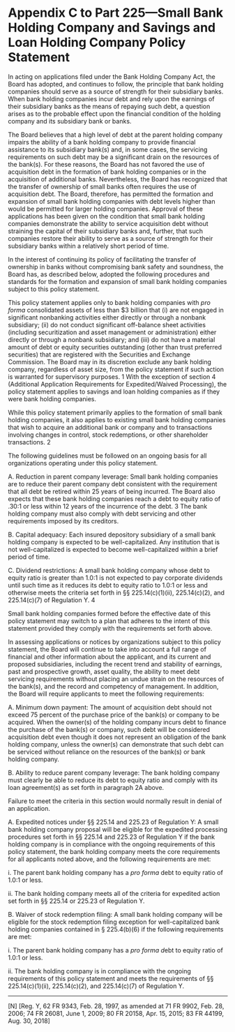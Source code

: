 # Appendix C to Part 225—Small Bank Holding Company and Savings and Loan Holding Company Policy Statement 


In acting on applications filed under the Bank Holding Company Act, the Board has adopted, and continues to follow, the principle that bank holding companies should serve as a source of strength for their subsidiary banks. When bank holding companies incur debt and rely upon the earnings of their subsidiary banks as the means of repaying such debt, a question arises as to the probable effect upon the financial condition of the holding company and its subsidiary bank or banks.


The Board believes that a high level of debt at the parent holding company impairs the ability of a bank holding company to provide financial assistance to its subsidiary bank(s) and, in some cases, the servicing requirements on such debt may be a significant drain on the resources of the bank(s). For these reasons, the Board has not favored the use of acquisition debt in the formation of bank holding companies or in the acquisition of additional banks. Nevertheless, the Board has recognized that the transfer of ownership of small banks often requires the use of acquisition debt. The Board, therefore, has permitted the formation and expansion of small bank holding companies with debt levels higher than would be permitted for larger holding companies. Approval of these applications has been given on the condition that small bank holding companies demonstrate the ability to service acquisition debt without straining the capital of their subsidiary banks and, further, that such companies restore their ability to serve as a source of strength for their subsidiary banks within a relatively short period of time.


In the interest of continuing its policy of facilitating the transfer of ownership in banks without compromising bank safety and soundness, the Board has, as described below, adopted the following procedures and standards for the formation and expansion of small bank holding companies subject to this policy statement.


This policy statement applies only to bank holding companies with *pro forma* consolidated assets of less than $3 billion that (i) are not engaged in significant nonbanking activities either directly or through a nonbank subsidiary; (ii) do not conduct significant off-balance sheet activities (including securitization and asset management or administration) either directly or through a nonbank subsidiary; and (iii) do not have a material amount of debt or equity securities outstanding (other than trust preferred securities) that are registered with the Securities and Exchange Commission. The Board may in its discretion exclude any bank holding company, regardless of asset size, from the policy statement if such action is warranted for supervisory purposes.
1 With the exception of section 4 (Additional Application Requirements for Expedited/Waived Processing), the policy statement applies to savings and loan holding companies as if they were bank holding companies.


While this policy statement primarily applies to the formation of small bank holding companies, it also applies to existing small bank holding companies that wish to acquire an additional bank or company and to transactions involving changes in control, stock redemptions, or other shareholder transactions. 
2

The following guidelines must be followed on an ongoing basis for all organizations operating under this policy statement.


A. Reduction in parent company leverage: Small bank holding companies are to reduce their parent company debt consistent with the requirement that all debt be retired within 25 years of being incurred. The Board also expects that these bank holding companies reach a debt to equity ratio of .30:1 or less within 12 years of the incurrence of the debt. 
3 The bank holding company must also comply with debt servicing and other requirements imposed by its creditors.


B. Capital adequacy: Each insured depository subsidiary of a small bank holding company is expected to be well-capitalized. Any institution that is not well-capitalized is expected to become well-capitalized within a brief period of time.


C. Dividend restrictions: A small bank holding company whose debt to equity ratio is greater than 1.0:1 is not expected to pay corporate dividends until such time as it reduces its debt to equity ratio to 1.0:1 or less and otherwise meets the criteria set forth in §§ 225.14(c)(1)(ii), 225.14(c)(2), and 225.14(c)(7) of Regulation Y. 
4

Small bank holding companies formed before the effective date of this policy statement may switch to a plan that adheres to the intent of this statement provided they comply with the requirements set forth above.


In assessing applications or notices by organizations subject to this policy statement, the Board will continue to take into account a full range of financial and other information about the applicant, and its current and proposed subsidiaries, including the recent trend and stability of earnings, past and prospective growth, asset quality, the ability to meet debt servicing requirements without placing an undue strain on the resources of the bank(s), and the record and competency of management. In addition, the Board will require applicants to meet the following requirements:


A. Minimum down payment: The amount of acquisition debt should not exceed 75 percent of the purchase price of the bank(s) or company to be acquired. When the owner(s) of the holding company incurs debt to finance the purchase of the bank(s) or company, such debt will be considered acquisition debt even though it does not represent an obligation of the bank holding company, unless the owner(s) can demonstrate that such debt can be serviced without reliance on the resources of the bank(s) or bank holding company.


B. Ability to reduce parent company leverage: The bank holding company must clearly be able to reduce its debt to equity ratio and comply with its loan agreement(s) as set forth in paragraph 2A above.


Failure to meet the criteria in this section would normally result in denial of an application.


A. Expedited notices under §§ 225.14 and 225.23 of Regulation Y: A small bank holding company proposal will be eligible for the expedited processing procedures set forth in §§ 225.14 and 225.23 of Regulation Y if the bank holding company is in compliance with the ongoing requirements of this policy statement, the bank holding company meets the core requirements for all applicants noted above, and the following requirements are met: 


i. The parent bank holding company has a *pro forma* debt to equity ratio of 1.0:1 or less. 


ii. The bank holding company meets all of the criteria for expedited action set forth in §§ 225.14 or 225.23 of Regulation Y.


B. Waiver of stock redemption filing: A small bank holding company will be eligible for the stock redemption filing exception for well-capitalized bank holding companies contained in § 225.4(b)(6) if the following requirements are met: 


i. The parent bank holding company has a *pro forma d*ebt to equity ratio of 1.0:1 or less. 


ii. The bank holding company is in compliance with the ongoing requirements of this policy statement and meets the requirements of §§ 225.14(c)(1)(ii), 225.14(c)(2), and 225.14(c)(7) of Regulation Y.



---

[N] [Reg. Y, 62 FR 9343, Feb. 28, 1997, as amended at 71 FR 9902, Feb. 28, 2006; 74 FR 26081, June 1, 2009; 80 FR 20158, Apr. 15, 2015; 83 FR 44199, Aug. 30, 2018]




